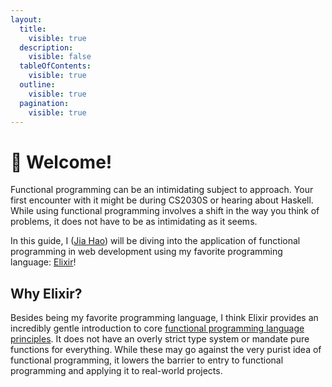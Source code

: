 ```yaml
---
layout:
  title:
    visible: true
  description:
    visible: false
  tableOfContents:
    visible: true
  outline:
    visible: true
  pagination:
    visible: true
---
```


# 🐥 Welcome!

Functional programming can be an intimidating subject to approach. Your first encounter with it might be during CS2030S or hearing about Haskell. While using functional programming involves a shift in the way you think of problems, it does not have to be as intimidating as it seems.

In this guide, I ([Jia Hao](https://woojiahao.com/)) will be diving into the application of functional programming in web development using my favorite programming language: [Elixir](https://elixir-lang.org/)!

## Why Elixir?

Besides being my favorite programming language, I think Elixir provides an incredibly gentle introduction to core [functional programming language principles](why-functional-programming.md#what-makes-functional-programming-amazing). It does not have an overly strict type system or mandate pure functions for everything. While these may go against the very purist idea of functional programming, it lowers the barrier to entry to functional programming and applying it to real-world projects.
